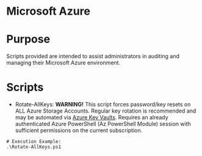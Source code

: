 # Microsoft Azure

# Purpose
Scripts provided are intended to assist administrators in auditing and managing their Microsoft Azure environment.


# Scripts
- Rotate-AllKeys: __WARNING!__ This script forces password/key resets on ALL Azure Storage Accounts. Regular key rotation is recommended and may be automated via [Azure Key Vaults](https://learn.microsoft.com/en-us/azure/key-vault/keys/how-to-configure-key-rotation). Requires an already authenticated Azure PowerShell (Az PowerShell Module) session with sufficient permissions on the current subscription.

```
# Execution Example:
.\Rotate-AllKeys.ps1
```